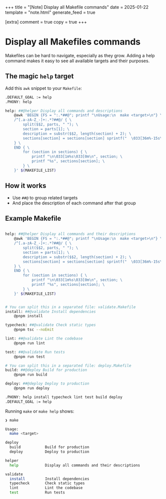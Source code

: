 +++
title = "[Note] Display all Makefile commands" 
date = 2025-01-22
template = "note.html"
generate_feed = true

[extra]
comment = true
copy = true
+++

# Display all Makefiles commands

Makefiles can be hard to navigate, especially as they grow. Adding a help command makes it easy to see all available targets and their purposes.

## The magic `help` target

Add this `awk` snippet to your `Makefile`:

```bash
.DEFAULT_GOAL := help
.PHONY: help

help: ##@helper Display all commands and descriptions
	@awk 'BEGIN {FS = ":.*##@"; printf "\nUsage:\n  make <target>\n"} \
	/^[.a-zA-Z_-]+:.*?##@/ { \
		split($$2, parts, " "); \
		section = parts[1]; \
		description = substr($$2, length(section) + 2); \
		sections[section] = sections[section] sprintf("  \033[36m%-15s\033[0m %s\n", $$1, description); \
	} \
	END { \
		for (section in sections) { \
			printf "\n\033[1m%s\033[0m\n", section; \
			printf "%s", sections[section]; \
		} \
	}' $(MAKEFILE_LIST)
```

## How it works

- Use `##@` to group related targets
- And place the description of each command after that group

## Example Makefile

```bash

help: ##@helper Display all commands and their descriptions
	@awk 'BEGIN {FS = ":.*##@"; printf "\nUsage:\n  make <target>\n"} \
	/^[.a-zA-Z_-]+:.*?##@/ { \
		split($$2, parts, " "); \
		section = parts[1]; \
		description = substr($$2, length(section) + 2); \
		sections[section] = sections[section] sprintf("  \033[36m%-15s\033[0m %s\n", $$1, description); \
	} \
	END { \
		for (section in sections) { \
			printf "\n\033[1m%s\033[0m\n", section; \
			printf "%s", sections[section]; \
		} \
	}' $(MAKEFILE_LIST)


# You can split this in a separated file: validate.Makefile
install: ##@validate Install dependencies
	@pnpm install

typecheck: ##@validate Check static types
	@pnpm tsc --noEmit

lint: ##@validate Lint the codebase
	@pnpm run lint

test: ##@validate Run tests
	@pnpm run test

# You can split this in a separated file: deploy.Makefile
build: ##@deploy Build for production
	@pnpm run build

deploy: ##@deploy Deploy to production
	@pnpm run deploy

.PHONY: help install typecheck lint test build deploy
.DEFAULT_GOAL := help
```

Running `make` or `make help` shows:

```bash
❯ make

Usage:
  make <target>

deploy
  build           Build for production
  deploy          Deploy to production

helper
  help            Display all commands and their descriptions

validate
  install         Install dependencies
  typecheck       Check static types
  lint            Lint the codebase
  test            Run tests
```
